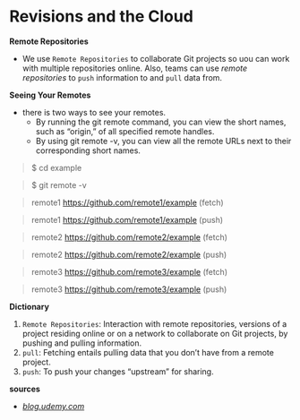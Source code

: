 # Revisions and the Cloud
**Remote Repositories**
- We use `Remote Repositories` to collaborate Git projects so uou can work with multiple repositories online. Also, teams can use *remote repositories* to `push` information to and `pull` data from.

**Seeing Your Remotes**
- there is two ways to see your remotes.
  * By running the git remote command, you can view the short names, such as “origin,” of all specified remote handles.
  * By using git remote -v, you can view all the remote URLs next to their corresponding short names.
 > $ cd example

 >$ git remote -v

 >remote1 https://github.com/remote1/example (fetch)

 >remote1 https://github.com/remote1/example (push)

 >remote2 https://github.com/remote2/example (fetch)

 >remote2 https://github.com/remote2/example (push)

 >remote3 https://github.com/remote3/example (fetch)

 >remote3 https://github.com/remote3/example (push)

**Dictionary**  
1. `Remote Repositories`: Interaction with remote repositories, versions of a project residing online or on a network to collaborate on Git projects, by pushing and pulling information.
2. `pull`: Fetching entails pulling data that you don’t have from a remote project.
3. `push`: To push your changes “upstream” for sharing.

**sources**
- *[blog.udemy.com](https://blog.udemy.com/git-tutorial-a-comprehensive-guide/#7)*
